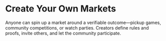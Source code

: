 # Create Your Own Markets

Anyone can spin up a market around a verifiable outcome—pickup games, community competitions, or watch parties. Creators define rules and proofs, invite others, and let the community participate.
